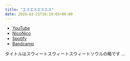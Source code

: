 ```yaml
---
title: "エスエスエスエス"
date: 2020-03-21T16:19:03+09:00
---
```


- [YouTube](https://www.youtube.com/watch?K3wGCR_ipH0)
- [NicoNico](https://nico.ms/sm36547687)
- [Spotify](https://open.spotify.com/track/572Dcr6KfyymHRuBQ62vHN)
- [Bandcamp](https://mikirihasshap.bandcamp.com/track/--151)

タイトルはスウィートスウィートスウィートソウルの略です ...